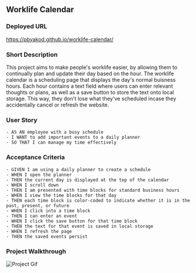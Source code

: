 ## Worklife Calendar

### Deployed URL

https://pbyakod.github.io/worklife-calendar/

### Short Description 

This project aims to make people's worklife easier, by allowing them to continually plan and update their day based on the hour. The worklife calendar is a scheduling page that displays the day's normal buisness hours. Each hour contains a text field where users can enter relevant thoughts or plans, as well as a save button to store the text onto local storage. This way, they don't lose what they've scheduled incase they accidentally cancel or refresh the website. 

### User Story
```
- AS AN employee with a busy schedule
- I WANT to add important events to a daily planner
- SO THAT I can manage my time effectively
```
### Acceptance Criteria
```
- GIVEN I am using a daily planner to create a schedule
- WHEN I open the planner
- THEN the current day is displayed at the top of the calendar
- WHEN I scroll down
- THEN I am presented with time blocks for standard business hours
- WHEN I view the time blocks for that day
- THEN each time block is color-coded to indicate whether it is in the past, present, or future
- WHEN I click into a time block
- THEN I can enter an event
- WHEN I click the save button for that time block
- THEN the text for that event is saved in local storage
- WHEN I refresh the page
- THEN the saved events persist
```

### Project Walkthrough

![Project Gif](./assets/images/project.gif)


